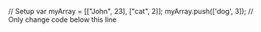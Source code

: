 // Setup
var myArray = [["John", 23], ["cat", 2]];
myArray.push(['dog', 3]);
// Only change code below this line
